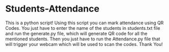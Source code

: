 # Students-Attendance
This is a python script! Using this script you can mark attendance using QR Codes. You just have to enter the name of the students in students.txt file and run the generate.py file, which will generate QR code for all the mentioned students. Then you just have to run the Attendance.py file that will trigger your webcam which will be used to scan the codes. Thank You!
